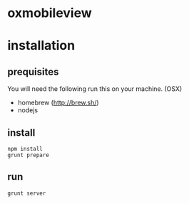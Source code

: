 oxmobileview
============

# installation 
## prequisites

You will need the following run this on your machine. (OSX)
- homebrew (http://brew.sh/)
- nodejs 


## install
```
npm install
grunt prepare
```
## run
```
grunt server
```

